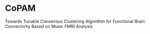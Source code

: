 # CoPAM
Towards Tunable Consensus Clustering Algorithm for Functional Brain Connectivity Based on Music FMRI Analysis
